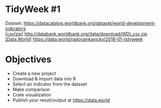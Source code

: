 # TidyWeek #1

Dataset: https://datacatalog.worldbank.org/dataset/world-development-indicators <br>
[[csv/zip]](http://databank.worldbank.org/data/download/WDI_csv.zip) http://databank.worldbank.org/data/download/WDI_csv.zip <br>
[[Data.World]](https://data.world/radovankavicky/2018-01-tidyweek) https://data.world/radovankavicky/2018-01-tidyweek<br>

# Objectives
- Create a new project
- Download & Import data into R
- Select an indicator from the dataset
- Make comparison
- Crate visualization
- Publish your result/output at https://data.world
